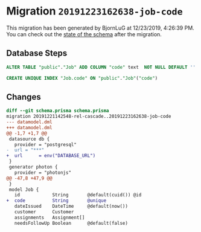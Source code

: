 # Migration `20191223162638-job-code`

This migration has been generated by BjornLuG at 12/23/2019, 4:26:39 PM.
You can check out the [state of the schema](./schema.prisma) after the migration.

## Database Steps

```sql
ALTER TABLE "public"."Job" ADD COLUMN "code" text  NOT NULL DEFAULT '' ;

CREATE UNIQUE INDEX "Job.code" ON "public"."Job"("code")
```

## Changes

```diff
diff --git schema.prisma schema.prisma
migration 20191221142548-rel-cascade..20191223162638-job-code
--- datamodel.dml
+++ datamodel.dml
@@ -1,7 +1,7 @@
 datasource db {
   provider = "postgresql"
-  url = "***"
+  url      = env("DATABASE_URL")
 }
 generator photon {
   provider = "photonjs"
@@ -47,8 +47,9 @@
 }
 model Job {
   id            String       @default(cuid()) @id
+  code          String       @unique
   dateIssued    DateTime     @default(now())
   customer      Customer
   assignments   Assignment[]
   needsFollowUp Boolean      @default(false)
```


